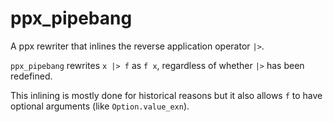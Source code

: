 ppx_pipebang
============

A ppx rewriter that inlines the reverse application operator `|>`.

`ppx_pipebang` rewrites `x |> f` as `f x`, regardless of whether `|>` has been redefined.

This inlining is mostly done for historical reasons but it also allows `f` to have
optional arguments (like `Option.value_exn`).
